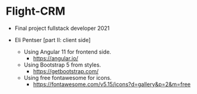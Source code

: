 # Flight-CRM
- Final project fullstack developer 2021

- Eli Pentser [part II: client side]
  - Using Angular 11 for frontend side.
    - https://angular.io/
  - Using Bootstrap 5 from styles.
    - https://getbootstrap.com/
  - Using free fontawesome for icons.
    - https://fontawesome.com/v5.15/icons?d=gallery&p=2&m=free
    




